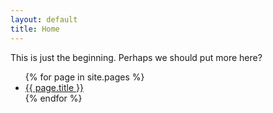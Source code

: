 ```yaml
---
layout: default
title: Home
---
```


This is just the beginning. Perhaps we should put more here?

<ul>
  {% for page in site.pages %} 
      <li><a href="{{ page.url }}">{{ page.title }}</a></li>
  {% endfor %}
</ul>
